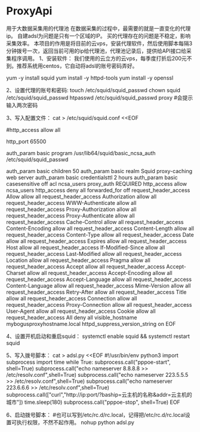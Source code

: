# ProxyApi
用于大数据采集用的代理池
在数据采集的过程中，最需要的就是一直变化的代理ip。
自建adsl为问题是只有一个区域的IP。
买的代理存在的问题是不稳定，影响采集效率。
本项目的作用是将目前的云vps，安装代理软件，然后使用脚本每隔3分钟拨号一次，返回当前可用的ip给代理池，代理池记录后，提供给API接口给采集程序调用。
1、安装软件：
我们使用的云立方的云vps，每季度打折后200元不到。推荐系统用centos，它自动将adsl的账号密码弄好。

yum -y install squid
yum install -y httpd-tools
yum install -y openssl

2、设置代理的账号和密码:
touch /etc/squid/squid_passwd
chown squid /etc/squid/squid_passwd
htpasswd /etc/squid/squid_passwd proxy #会提示输入两次密码

3、写入配置文件：
cat > /etc/squid/squid.conf <<EOF 

#http_access allow all

http_port 65500

auth_param basic program /usr/lib64/squid/basic_ncsa_auth /etc/squid/squid_passwd

auth_param basic children 50
auth_param basic realm Squid proxy-caching web server
auth_param basic credentialsttl 2 hours
auth_param basic casesensitive off
acl ncsa_users proxy_auth REQUIRED
http_access allow ncsa_users
http_access deny all
forwarded_for off
request_header_access Allow allow all
request_header_access Authorization allow all
request_header_access WWW-Authenticate allow all
request_header_access Proxy-Authorization allow all
request_header_access Proxy-Authenticate allow all
request_header_access Cache-Control allow all
request_header_access Content-Encoding allow all
request_header_access Content-Length allow all
request_header_access Content-Type allow all
request_header_access Date allow all
request_header_access Expires allow all
request_header_access Host allow all
request_header_access If-Modified-Since allow all
request_header_access Last-Modified allow all
request_header_access Location allow all
request_header_access Pragma allow all
request_header_access Accept allow all
request_header_access Accept-Charset allow all
request_header_access Accept-Encoding allow all
request_header_access Accept-Language allow all
request_header_access Content-Language allow all
request_header_access Mime-Version allow all
request_header_access Retry-After allow all
request_header_access Title allow all
request_header_access Connection allow all
request_header_access Proxy-Connection allow all
request_header_access User-Agent allow all
request_header_access Cookie allow all
request_header_access All deny all
visible_hostname mybogusproxyhostname.local
httpd_suppress_version_string on
EOF

4、设置开机启动和重启squid：
systemctl enable squid && systemctl restart squid

5、写入拨号脚本：
cat > adsl.py <<EOF 
#!/usr/bin/env python3
import subprocess
import time
while True:
    subprocess.call("pppoe-start", shell=True)
    subprocess.call("echo nameserver 8.8.8.8 >> /etc/resolv.conf",shell=True)
    subprocess.call("echo nameserver 223.5.5.5 >> /etc/resolv.conf",shell=True)
    subprocess.call("echo nameserver 223.6.6.6 >> /etc/resolv.conf",shell=True)
    subprocess.call(["curl","http://ip:port/?baship=云主机的名称&addr=云主机的城市"])
    time.sleep(180)
    subprocess.call("pppoe-stop", shell=True)
EOF

6、启动拨号脚本：
#也可以写到/etc/rc.d/rc.local，记得把/etc/rc.d/rc.local设置可执行权限，不然不起作用。
nohup python adsl.py

